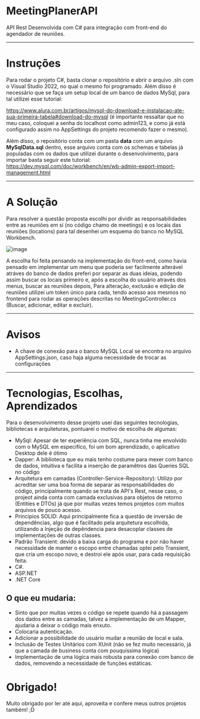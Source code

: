 # MeetingPlanerAPI

API Rest Desenvolvida com C# para integração com front-end do agendador de reuniões.

-----------------------------
# Instruções

Para rodar o projeto C#, basta clonar o repositório e abrir o arquivo .sln com o Visual Studio 2022, no qual o mesmo foi programado.
Além disso é necessário que se faça um setup local de um banco de dados MySql, para tal utilizei esse tutorial:

https://www.alura.com.br/artigos/mysql-do-download-e-instalacao-ate-sua-primeira-tabela#download-do-mysql
(é importante ressaltar que no meu caso, coloquei a senha do localhost como admin123, e como já está configurado assim 
no AppSettings do projeto recomendo fazer o mesmo).

Além disso, o repositório conta com um pasta **data** com um arquivo **MySqlData.sql** dentro, esse arquivo conta com os schemas e tabelas já populadas com
os dados que utilizei durante o desenvolvimento, para importar basta seguir este tutorial:
https://dev.mysql.com/doc/workbench/en/wb-admin-export-import-management.html

----------------------------
# A Solução

Para resolver a questão proposta escolhi por dividir as responsabilidades entre as reuniões em sí (no código chamo de meetings) e os locais das reuniões (locations)
para tal desenhei um esquema do banco no MySQL Workbench.

![image](https://user-images.githubusercontent.com/40584329/200055449-78ef04c1-c9a1-4534-b2b5-6fd9a2a329ae.png)



A escolha foi feita pensando na implementação do front-end, como havia pensado em implementar um menu que poderia ser facilmente alterável atráves do banco de dados
preferi por separar as duas ideias, podendo assim buscar os locais primeiro e, após a escolha do usuário através dos menus, buscar as reuniões depois,
Para alteração, exclusão e edição de reuniões utilizei um token único para cada, tendo acesso aos mesmos no frontend para rodar as operações descritas no MeetingsController.cs 
(Buscar, adicionar, editar e excluir).

----------------------------
# Avisos

 - A chave de conexão para o banco MySQL Local se encontra no arquivo AppSettings.json, caso haja alguma necessidade de trocar as configurações
   
----------------------------

# Tecnologias, Escolhas, Aprendizados

Para o desenvolvimento desse projeto usei das seguintes tecnologias, bibliotecas e arquiteturas, pontuarei o motivo de escolha de algumas:
  - MySql: Apesar de ter experiência com SQL, nunca tinha me envolvido com o MySQL em especifíco, foi um bom aprendizado, o aplicativo Desktop dele é ótimo
  - Dapper: A biblioteca que eu mais tenho costume para mexer com banco de dados, intuitiva e facilita a inserção de paramêtros das Queries SQL no código
  - Arquitetura em camadas (Controller-Service-Repository): Utilizo por acreditar ser uma boa forma de separar as responsabilidades do código, principalmente quando se trata de API's Rest, 
  nesse caso, o projeot ainda conta com camada exclusivas para objetos de retorno (Entities e DTOs) já que por muitas vezes temos projetos com muitos arquivos de pouco acesso.
  - Principios SOLID: Aqui principalmente fica a questão de inversão de dependências, algo que é facilitado pela arquitetura escolhida, utilizando a Injeção de depêndencia para desacoplar classes de implementações de outras classes.
  - Padrão Transient: devido a baixa carga do programa e por não haver necessidade de manter o escopo entre chamadas optei pelo Transient, que cria um escopo novo, e destroi ele após usar, para cada requisição feita.
  - C#.
  - ASP.NET
  - .NET Core

 ## O que eu mudaria:
  - Sinto que por muitas vezes o código se repete quando há a passagem dos dados entre as camadas, talvez a implementação de um Mapper, ajudaria a deixar o    código mais enxuto.
  - Colocaria autenticação.
  - Adicionar a possibilidade do usuário mudar a reunião de local e sala.
  - Inclusão de Testes Unitários com XUnit (não se fez muito necessário, já que a camada de business conta com pouquissima lógica)
  - Implementação de uma lógica mais robusta para conexão com banco de dados, removendo a necessidade de funções estáticas.

# Obrigado!

Muito obrigado por ler até aqui, aproveita e confere meus outros projetos também! ;D
  
